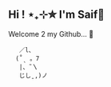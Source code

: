 ## Hi ! ⋆₊⊹✮ I'm Saif👋
Welcome 2 my Github... 🤍
```
   ／l、     
  (˚ˎ 。7  
   |、˜〵          
   じしˍ,)ノ
```

